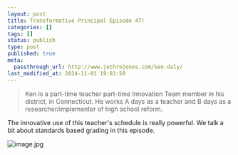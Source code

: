 ```yaml
---
layout: post
title: Transformative Principal Episode 47!
categories: []
tags: []
status: publish
type: post
published: true
meta:
  passthrough_url: http://www.jethrojones.com/ken-daly/
last_modified_at: 2024-11-01 19:03:50
---
```


>Ken is a part-time teacher part-time Innovation Team member in his district, in Connecticut. He works A days as a teacher and B days as a researcher/implementer of high school reform.



The innovative use of this teacher's schedule is really powerful. We talk a bit about standards based grading in this episode.










































 

  
  
    
![image.jpg](/squarespace_images/content_v1_4fffa949e4b0b4590d67b4e7_1415865632840-8YHKZHA9SWRT2EYGB047_image.jpg_)
